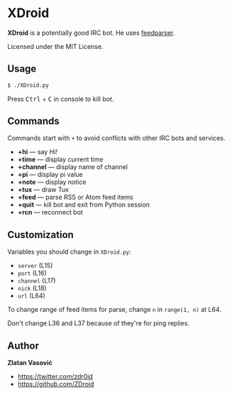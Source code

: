# XDroid

**XDroid** is a potentially good IRC bot. He uses
[feedparser](http://code.google.com/p/feedparser/).

Licensed under the MIT License.

## Usage

```bash
$ ./XDroid.py
```

Press <kbd>Ctrl</kbd> + <kbd>C</kbd> in console to kill bot.

## Commands

Commands start with `+` to avoid conflicts with other IRC bots and services.

* **+hi** — say *Hi!*
* **+time** — display current time
* **+channel** — display name of channel
* **+pi** — display pi value
* **+note** — display notice
* **+tux** — draw Tux
* **+feed** — parse RSS or Atom feed items
* **+quit** — kill bot and exit from Python session
* **+rcn** — reconnect bot

## Customization

Variables you should change in `XDroid.py`:

* `server` (L15)
* `port` (L16)
* `channel` (L17)
* `nick` (L18)
* `url` (L64)

To change range of feed items for parse, change `n` in `range(1, n)` at L64.

Don't change L36 and L37 because of they're for ping replies.

## Author

**Zlatan Vasović**

* <https://twitter.com/zdr0id>
* <https://github.com/ZDroid>
